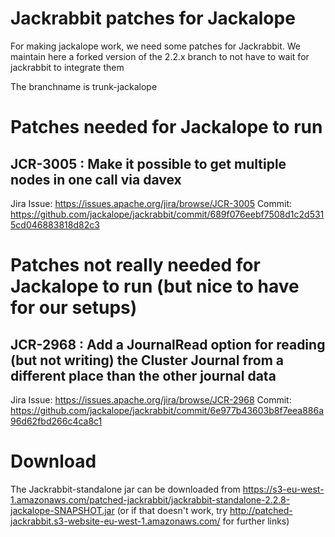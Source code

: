 # Jackrabbit patches for Jackalope

For making jackalope work, we need some patches for Jackrabbit. We maintain here a forked version of the 2.2.x branch to not have to wait for jackrabbit to integrate them

The branchname is trunk-jackalope

# Patches needed for Jackalope to run

## JCR-3005 : Make it possible to get multiple nodes in one call via davex

Jira Issue: https://issues.apache.org/jira/browse/JCR-3005
Commit: https://github.com/jackalope/jackrabbit/commit/689f076eebf7508d1c2d5315cd046883818d82c3

# Patches not really needed for Jackalope to run (but nice to have for our setups)

## JCR-2968 : Add a JournalRead option for reading (but not writing) the Cluster Journal from a different place than the other journal data

Jira Issue: https://issues.apache.org/jira/browse/JCR-2968
Commit: https://github.com/jackalope/jackrabbit/commit/6e977b43603b8f7eea886a96d62fbd266c4ca8c1

# Download

The Jackrabbit-standalone jar can be downloaded from https://s3-eu-west-1.amazonaws.com/patched-jackrabbit/jackrabbit-standalone-2.2.8-jackalope-SNAPSHOT.jar (or if that doesn't work, try http://patched-jackrabbit.s3-website-eu-west-1.amazonaws.com/ for further links)


